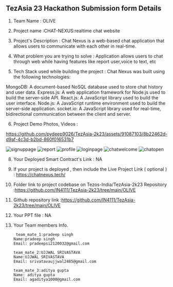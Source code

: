 ## TezAsia 23 Hackathon Submission form Details


1. Team Name : OLIVE
2. Project name :CHAT-NEXUS:realtime chat website

3. Project's Description : Chat Nexus is a web-based chat application that allows users to communicate with each other in real-time.

4. What problem you are trying to solve : Application allows users to chat through web while having features like report user,voice to text, etc
5. Tech Stack used while building the project :
Chat Nexus was built using the following technologies:

MongoDB: A document-based NoSQL database used to store chat history and user data.
Express.js: A web application framework for Node.js used to build the server-side API.
React.js: A JavaScript library used to build the user interface.
Node.js: A JavaScript runtime environment used to build the server-side application.
socket.io: A JavaScript library used for real-time, bidirectional communication between the client and server.


6. Project Demo Photos, Videos :


https://github.com/pydeep9026/TezAsia-2k23/assets/91087103/8b22462d-d9af-4c3d-b2bd-860f016531b7

![signuppage](https://github.com/pydeep9026/TezAsia-2k23/assets/91087103/30c2840d-3bf6-4d90-93c3-08f34296412f)
![report](https://github.com/pydeep9026/TezAsia-2k23/assets/91087103/d6f08b70-6f6d-427c-85c3-956dcd47c6d2)
![profile](https://github.com/pydeep9026/TezAsia-2k23/assets/91087103/e7fafbb3-3e1a-46a7-95e9-34e6cf58337c)
![loginpage](https://github.com/pydeep9026/TezAsia-2k23/assets/91087103/f69ebd3b-4317-4806-b56c-ec06d11d1569)
![chatwelcome](https://github.com/pydeep9026/TezAsia-2k23/assets/91087103/e3c8598b-ddfa-42c3-99ec-ec7990cd5d9b)
![chatopen](https://github.com/pydeep9026/TezAsia-2k23/assets/91087103/79bfadbd-821d-43c6-828d-cf99db842805)



8. Your Deployed Smart Contract's Link : NA

9. If your project is deployed , then include the Live Project Link ( optional ) : https://chatnexus.tech/

10. Folder link to project codebase on Tezos-India/TezAsia-2k23 Repository :https://github.com/IN4111/TezAsia-2k23/tree/main/OLIVE

11. Github repository link :https://github.com/IN4111/TezAsia-2k23/tree/main/OLIVE

12. Your PPT file  : NA 

13. Your Team members Info.

         team_mate_1:pradeep singh
        Name:pradeep singh
        Email: pradeepsi2120032@gmail.com
        
        team_mate_2:UJJWAL SRIVASTAVA
        Name:UJJWAL SRIVASTAVA
        Email: srivatavaujjwal2485@gmail.com

        team_mate_3:aditya gupta
        Name: aditya gupta
        Email: agaditya1000@gmail.com




